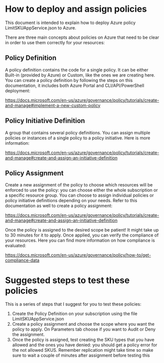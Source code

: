 # How to deploy and assign policies

This document is intended to explain how to deploy Azure policy LimitSKUAppService.json to Azure.

There are three main concepts about policies on Azure that need to be clear in order to use them correctly for your resources:

 ## Policy Definition
 A policy definition contains the code for a single policy. It can be either Built-in (provided by Azure) or Custom, like the ones we are creating here. You can create a policy definition by following the steps on this documentation, it includes both Azure Portal and CLI/API/PowerShell deployment: 

https://docs.microsoft.com/en-us/azure/governance/policy/tutorials/create-and-manage#implement-a-new-custom-policy


## Policy Initiative Definition

A group that contains several policy definitions. You can assign multiple policies or instances of a single policy to a policy initiative. Here is more information:

https://docs.microsoft.com/en-us/azure/governance/policy/tutorials/create-and-manage#create-and-assign-an-initiative-definition

## Policy Assignment

Create a new assignment of the policy to choose which resources will be enforced to use the policy: you can choose either the whole subscription or a specific resource group. You can choose to assign individual policies or policy initiative definitions depending on your needs. Refer to this documentation as well to create a policy assignment:

https://docs.microsoft.com/en-us/azure/governance/policy/tutorials/create-and-manage#create-and-assign-an-initiative-definition


Once the policy is assigned to the desired scope be patient! It might take up to 30 minutes for it to apply. Once applied, you can verify the compliance of your resources. Here you can find more information on how compliance is evaluated:

https://docs.microsoft.com/en-us/azure/governance/policy/how-to/get-compliance-data

# Suggested steps to test these policies

This is a series of steps that I suggest for you to test these policies:

1. Create the Policy Definition on your subscription using the file LimitSKUAppService.json
2. Create a policy assignment and choose the scope where you want the policy to apply. On Parameters tab choose if you want to Audit or Deny the assignment.
3. Once the policy is assigned, test creating the SKU types that you have allowed and the ones you have denied: you should get a policy error for the not allowed SKUS. Remember replication might take time so make sure to wait a couple of minutes after assignment before testing this

